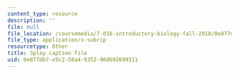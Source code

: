 ```yaml
---
content_type: resource
description: ''
file: null
file_location: /coursemedia/7-016-introductory-biology-fall-2018/0e877db7e5c258a4935296d692699311_L4tEwAsVW0I.vtt
file_type: application/x-subrip
resourcetype: Other
title: 3play caption file
uid: 0e877db7-e5c2-58a4-9352-96d692699311
---
```

